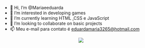 - 👋 Hi, I’m @Mariaeeduarda
- 👀 I’m interested in developing games
- 🌱 I’m currently learning HTML ,CSS e JavaScript
- 💞️ I’m looking to collaborate on basic projects
- 📫 Meu e-mail para contato é eduardamaria3265@hotmail.com

<div align="center">
  <a href="https://github.com/Mariaeeduarda">
</div>
 
 
<div align=center> 
  <a href="https://www.linkedin.com/in/maria-eduarda-berto-da-silva-a68a5b221/ target="_blank"> <img src="https://img.shields.io/badge/-LinkedIn-%230077B5?style=for-the-badge&logo=linkedin&logoColor=white" target="_blank"></a> 
 
</div>
<!---
Mariaeeduarda/Mariaeeduarda is a ✨ special ✨ repository because its `README.md` (this file) appears on your GitHub profile.
You can click the Preview link to take a look at your changes.
--->
